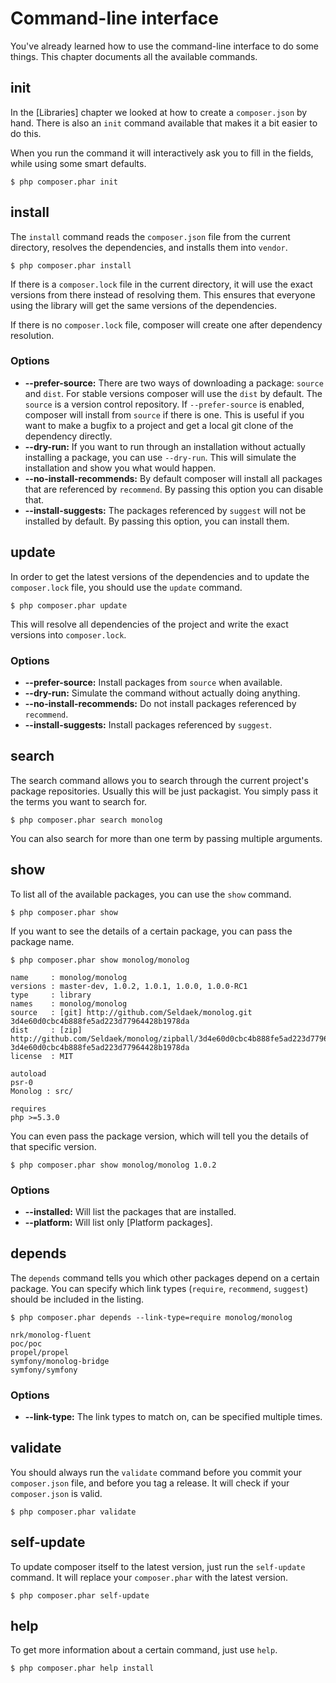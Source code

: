 # Command-line interface

You've already learned how to use the command-line interface to do some things. This chapter documents all the available commands.

## init

In the [Libraries] chapter we looked at how to create a `composer.json` by hand. There is also an `init` command available that makes it a bit easier to do this.

When you run the command it will interactively ask you to fill in the fields, while using some smart defaults.

    $ php composer.phar init

## install

The `install` command reads the `composer.json` file from the current directory, resolves the dependencies, and installs them into `vendor`.

    $ php composer.phar install

If there is a `composer.lock` file in the current directory, it will use the exact versions from there instead of resolving them. This ensures that everyone using the library will get the same versions of the dependencies.

If there is no `composer.lock` file, composer will create one after dependency resolution.

### Options

* **--prefer-source:** There are two ways of downloading a package: `source` and `dist`. For stable versions composer will use the `dist` by default. The `source` is a version control repository. If `--prefer-source` is enabled, composer will install from `source` if there is one. This is useful if you want to make a bugfix to a project and get a local git clone of the dependency directly.
* **--dry-run:** If you want to run through an installation without actually installing a package, you can use `--dry-run`. This will simulate the installation and show you what would happen.
* **--no-install-recommends:** By default composer will install all packages that are referenced by `recommend`. By passing this option you can disable that.
* **--install-suggests:** The packages referenced by `suggest` will not be installed by default. By passing this option, you can install them.

## update

In order to get the latest versions of the dependencies and to update the `composer.lock` file, you should use the `update` command.

    $ php composer.phar update

This will resolve all dependencies of the project and write the exact versions into `composer.lock`.

### Options

* **--prefer-source:** Install packages from `source` when available.
* **--dry-run:** Simulate the command without actually doing anything.
* **--no-install-recommends:** Do not install packages referenced by `recommend`.
* **--install-suggests:** Install packages referenced by `suggest`.

## search

The search command allows you to search through the current project's package repositories. Usually this will be just packagist. You simply pass it the terms you want to search for.

    $ php composer.phar search monolog

You can also search for more than one term by passing multiple arguments.

## show

To list all of the available packages, you can use the `show` command.

    $ php composer.phar show

If you want to see the details of a certain package, you can pass the package name.

    $ php composer.phar show monolog/monolog

    name     : monolog/monolog
    versions : master-dev, 1.0.2, 1.0.1, 1.0.0, 1.0.0-RC1
    type     : library
    names    : monolog/monolog
    source   : [git] http://github.com/Seldaek/monolog.git 3d4e60d0cbc4b888fe5ad223d77964428b1978da
    dist     : [zip] http://github.com/Seldaek/monolog/zipball/3d4e60d0cbc4b888fe5ad223d77964428b1978da 3d4e60d0cbc4b888fe5ad223d77964428b1978da
    license  : MIT

    autoload
    psr-0
    Monolog : src/

    requires
    php >=5.3.0

You can even pass the package version, which will tell you the details of that specific version.

    $ php composer.phar show monolog/monolog 1.0.2

### Options

* **--installed:** Will list the packages that are installed.
* **--platform:** Will list only [Platform packages].

## depends

The `depends` command tells you which other packages depend on a certain package. You can specify which link types (`require`, `recommend`, `suggest`) should be included in the listing.

    $ php composer.phar depends --link-type=require monolog/monolog

    nrk/monolog-fluent
    poc/poc
    propel/propel
    symfony/monolog-bridge
    symfony/symfony

### Options

* **--link-type:** The link types to match on, can be specified multiple times.

## validate

You should always run the `validate` command before you commit your `composer.json` file, and before you tag a release. It will check if your `composer.json` is valid.

    $ php composer.phar validate

## self-update

To update composer itself to the latest version, just run the `self-update` command. It will replace your `composer.phar` with the latest version.

    $ php composer.phar self-update

## help

To get more information about a certain command, just use `help`.

    $ php composer.phar help install
